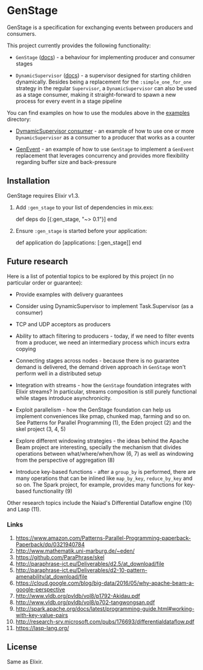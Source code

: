 # GenStage

GenStage is a specification for exchanging events between producers and consumers.

This project currently provides the following functionality:

  * `GenStage` ([docs](https://hexdocs.pm/gen_stage/GenStage.html)) - a behaviour for implementing producer and consumer stages

  * `DynamicSupervisor` ([docs](https://hexdocs.pm/gen_stage/DynamicSupervisor.html)) - a supervisor designed for starting children dynamically. Besides being a replacement for the `:simple_one_for_one` strategy in the regular `Supervisor`, a `DynamicSupervisor` can also
  be used as a stage consumer, making it straight-forward to spawn a new process for every
  event in a stage pipeline

You can find examples on how to use the modules above in the [examples](examples) directory:

  * [DymamicSupervisor consumer](examples/dynamic_supervisor_consumer.exs) - an example of how to use one or more `DynamicSupervisor` as a consumer to a producer that works as a counter

  * [GenEvent](examples/gen_event.exs) - an example of how to use `GenStage` to implement a `GenEvent` replacement that leverages concurrency and provides more flexibility regarding buffer size and back-pressure

## Installation

GenStage requires Elixir v1.3.

  1. Add `:gen_stage` to your list of dependencies in mix.exs:

        def deps do
          [{:gen_stage, "~> 0.1"}]
        end

  2. Ensure `:gen_stage` is started before your application:

        def application do
          [applications: [:gen_stage]]
        end

## Future research

Here is a list of potential topics to be explored by this project (in no particular order or guarantee):

  * Provide examples with delivery guarantees

  * Consider using DynamicSupervisor to implement Task.Supervisor (as a consumer)

  * TCP and UDP acceptors as producers

  * Ability to attach filtering to producers - today, if we need to filter events from a producer, we need an intermediary process which incurs extra copying

  * Connecting stages across nodes - because there is no guarantee demand is delivered, the demand driven approach in `GenStage` won't perform well in a distributed setup

  * Integration with streams - how the `GenStage` foundation integrates with Elixir streams? In particular, streams composition is still purely functional while stages introduce asynchronicity.

  * Exploit parallelism - how the GenStage foundation can help us implement conveniences like pmap, chunked map, farming and so on. See Patterns for Parallel Programming (1), the Eden project (2) and the skel project (3, 4, 5)

  * Explore different windowing strategies - the ideas behind the Apache Beam project are interesting, specially the mechanism that divides operations between what/where/when/how (6, 7) as well as windowing from the perspective of aggregation (8)

  * Introduce key-based functions - after a `group_by` is performed, there are many operations that can be inlined like `map_by_key`, `reduce_by_key` and so on. The Spark project, for example, provides many functions for key-based functionality (9)

Other research topics include the Naiad's Differential Dataflow engine (10) and Lasp (11).

### Links

  1.  https://www.amazon.com/Patterns-Parallel-Programming-paperback-Paperback/dp/0321940784
  2.  http://www.mathematik.uni-marburg.de/~eden/
  3.  https://github.com/ParaPhrase/skel
  4.  http://paraphrase-ict.eu/Deliverables/d2.5/at_download/file
  5.  http://paraphrase-ict.eu/Deliverables/d2-10-pattern-amenability/at_download/file
  6.  https://cloud.google.com/blog/big-data/2016/05/why-apache-beam-a-google-perspective
  7.  http://www.vldb.org/pvldb/vol8/p1792-Akidau.pdf
  8.  http://www.vldb.org/pvldb/vol8/p702-tangwongsan.pdf
  9.  http://spark.apache.org/docs/latest/programming-guide.html#working-with-key-value-pairs
  10. http://research-srv.microsoft.com/pubs/176693/differentialdataflow.pdf
  11. https://lasp-lang.org/

## License

Same as Elixir.
